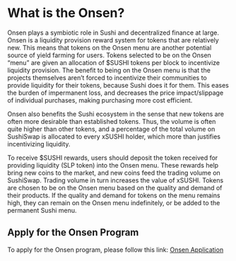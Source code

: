 # What is the Onsen?

Onsen plays a symbiotic role in Sushi and decentralized finance at large. Onsen is a liquidity provision reward system for tokens that are relatively new. This means that tokens on the Onsen menu are another potential source of yield farming for users. Tokens selected to be on the Onsen “menu” are given an allocation of $SUSHI tokens per block to incentivize liquidity provision. The benefit to being on the Onsen menu is that the projects themselves aren’t forced to incentivize their communities to provide liquidity for their tokens, because Sushi does it for them. This eases the burden of impermanent loss, and decreases the price impact/slippage of individual purchases, making purchasing more cost efficient.

Onsen also benefits the Sushi ecosystem in the sense that new tokens are often more desirable than established tokens. Thus, the volume is often quite higher than other tokens, and a percentage of the total volume on SushiSwap is allocated to every xSUSHI holder, which more than justifies incentivizing liquidity.

To receive $SUSHI rewards, users should deposit the token received for providing liquidity (SLP token) into the Onsen menu. These rewards help bring new coins to the market, and new coins feed the trading volume on SushiSwap. Trading volume in turn increases the value of xSUSHI. Tokens are chosen to be on the Onsen menu based on the quality and demand of their products. If the quality and demand for tokens on the menu remains high, they can remain on the Onsen menu indefinitely, or be added to the permanent Sushi menu.

## Apply for the Onsen Program

To apply for the Onsen program, please follow this link: [Onsen Application](https://docs.google.com/forms/d/e/1FAIpQLScdc7iovZ5TMOstRHQCfXbj2WwscRBiF8kHRgsrmbN26QE0kw/viewform?usp=sf_link)
